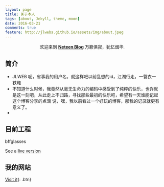 ```yaml
---
layout: page
title: 关于本人
tags: [about, Jekyll, theme, moon]
date: 2016-03-21
comments: true
feature: http://jlwebs.github.io/assets/img/about.jpeg
---
```

    
<center>欢迎来到 <a href="http://jlwebs.github.io/"><b>Neteen Blog</b></a> 万籁俱寂，犹忆烟华.</center>

## 简介
* JLWEB 呃，省事我的用户名，就这样吧以前乱想的id，江湖行走，一蓑衣一铁鞋
* 不知道什么时候，我竟然从毫无生命力的编码中感受到了纯粹的快乐，也许就是这一刻吧，从此走上不归路，寻找那些最初的快乐吧，希望有一天谁能记起这个博客分享的点滴 说，嘿，我以前看过一个好玩的博客，那我的记录就更有意义了。
* 

## 目前工程

bffglasses

See a [live version ](https://gitee.com/bffcode/bffglasses) 

## 我的网站
      
[Visit it](https://neteen.online/){: .btn}
